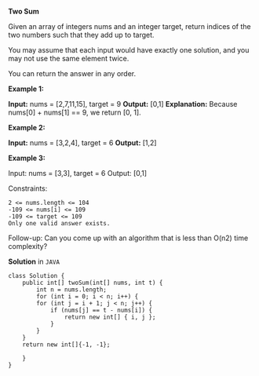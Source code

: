 
**Two Sum**

Given an array of integers nums and an integer target, return indices of the two numbers such that they add up to target.

You may assume that each input would have exactly one solution, and you may not use the same element twice.

You can return the answer in any order.

 

**Example 1:**

**Input:** nums = [2,7,11,15], target = 9
**Output:** [0,1]
**Explanation:** Because nums[0] + nums[1] == 9, we return [0, 1].

**Example 2:**

**Input:** nums = [3,2,4], target = 6
**Output:** [1,2]

**Example 3:**

Input: nums = [3,3], target = 6
Output: [0,1]
 

Constraints:
```
2 <= nums.length <= 104
-109 <= nums[i] <= 109
-109 <= target <= 109
Only one valid answer exists.
```
 

Follow-up: Can you come up with an algorithm that is less than O(n2) time complexity?

**Solution** in ```JAVA```

```
class Solution {
    public int[] twoSum(int[] nums, int t) {
        int n = nums.length;
        for (int i = 0; i < n; i++) {
        for (int j = i + 1; j < n; j++) {
            if (nums[j] == t - nums[i]) {
                return new int[] { i, j };
            }
        }
    }
    return new int[]{-1, -1};

    }
}
```
